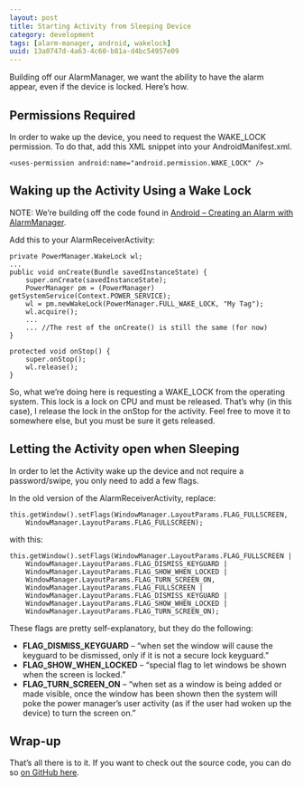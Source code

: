 ```yaml
---
layout: post
title: Starting Activity from Sleeping Device 
category: development
tags: [alarm-manager, android, wakelock]
uuid: 13a0747d-4a63-4c60-b81a-d4bc54957e09
---
```



Building off our AlarmManager, we want the ability to have the alarm appear, even if the device is locked. Here’s how.

## Permissions Required
In order to wake up the device, you need to request the WAKE_LOCK permission. To do that, add this XML snippet into your AndroidManifest.xml.

<pre><code class="xml">&lt;uses-permission android:name="android.permission.WAKE_LOCK" /&gt;</code></pre>

## Waking up the Activity Using a Wake Lock
NOTE: We’re building off the code found in [Android – Creating an Alarm with AlarmManager](/2013/04/android-creating-an-alarm-with-alarmmanager/).

Add this to your AlarmReceiverActivity:


<pre><code class="java">private PowerManager.WakeLock wl;
...
public void onCreate(Bundle savedInstanceState) {
    super.onCreate(savedInstanceState);
    PowerManager pm = (PowerManager) getSystemService(Context.POWER_SERVICE);
    wl = pm.newWakeLock(PowerManager.FULL_WAKE_LOCK, "My Tag");
    wl.acquire();
    ...
    ... //The rest of the onCreate() is still the same (for now)
}

protected void onStop() {
    super.onStop();
    wl.release();
}</code></pre>


So, what we’re doing here is requesting a WAKE_LOCK from the operating system. This lock is a lock on CPU and must be released. That’s why (in this case), I release the lock in the onStop for the activity. Feel free to move it to somewhere else, but you must be sure it gets released.

## Letting the Activity open when Sleeping

In order to let the Activity wake up the device and not require a password/swipe, you only need to add a few flags.

In the old version of the AlarmReceiverActivity, replace:

<pre><code class="java">this.getWindow().setFlags(WindowManager.LayoutParams.FLAG_FULLSCREEN,
    WindowManager.LayoutParams.FLAG_FULLSCREEN);</code></pre>

with this:

<pre><code class="java">this.getWindow().setFlags(WindowManager.LayoutParams.FLAG_FULLSCREEN | 
    WindowManager.LayoutParams.FLAG_DISMISS_KEYGUARD | 
    WindowManager.LayoutParams.FLAG_SHOW_WHEN_LOCKED | 
    WindowManager.LayoutParams.FLAG_TURN_SCREEN_ON,
    WindowManager.LayoutParams.FLAG_FULLSCREEN | 
    WindowManager.LayoutParams.FLAG_DISMISS_KEYGUARD | 
    WindowManager.LayoutParams.FLAG_SHOW_WHEN_LOCKED | 
    WindowManager.LayoutParams.FLAG_TURN_SCREEN_ON);</code></pre>

These flags are pretty self-explanatory, but they do the following:

- **FLAG\_DISMISS\_KEYGUARD** – “when set the window will cause the keyguard to be dismissed, only if it is not a secure lock keyguard.”
- **FLAG\_SHOW\_WHEN\_LOCKED** – “special flag to let windows be shown when the screen is locked.”
- **FLAG\_TURN\_SCREEN\_ON** – “when set as a window is being added or made visible, once the window has been shown then the system will poke the power manager’s user activity (as if the user had woken up the device) to turn the screen on.”


## Wrap-up
That’s all there is to it.  If you want to check out the source code, you can do so [on GitHub here](https://github.com/Nerdwin15/android-waking-up-from-alarm-demo).


